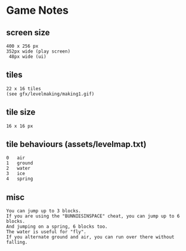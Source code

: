 # Game Notes


## screen size

	400 x 256 px
	352px wide (play screen)
	 48px wide (ui)


## tiles

	22 x 16 tiles
	(see gfx/levelmaking/making1.gif)


## tile size

	16 x 16 px


## tile behaviours (assets/levelmap.txt)

	0	air
	1	ground
	2	water
	3	ice
	4	spring

	


## misc

	You can jump up to 3 blocks.
	If you are using the "BUNNIESINSPACE" cheat, you can jump up to 6 blocks.
	And jumping on a spring, 6 blocks too.
	The water is useful for "fly".
	If you alternate ground and air, you can run over there without falling.
